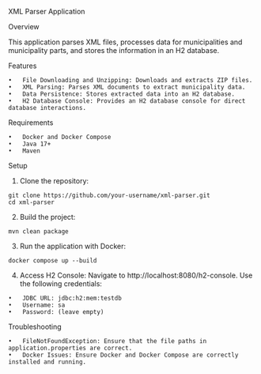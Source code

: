 XML Parser Application

Overview

This application parses XML files, processes data for municipalities and municipality parts, and stores the information in an H2 database.

Features

	•	File Downloading and Unzipping: Downloads and extracts ZIP files.
	•	XML Parsing: Parses XML documents to extract municipality data.
	•	Data Persistence: Stores extracted data into an H2 database.
	•	H2 Database Console: Provides an H2 database console for direct database interactions.

Requirements

	•	Docker and Docker Compose
	•	Java 17+
	•	Maven

Setup
1.	Clone the repository:
```
git clone https://github.com/your-username/xml-parser.git
cd xml-parser
```
2.	Build the project:
```
mvn clean package
```
3.	Run the application with Docker:
```
docker compose up --build
```

4.	Access H2 Console:
Navigate to http://localhost:8080/h2-console. Use the following credentials:
```
•	JDBC URL: jdbc:h2:mem:testdb
•	Username: sa
•	Password: (leave empty)
```

Troubleshooting

	•	FileNotFoundException: Ensure that the file paths in application.properties are correct.
	•	Docker Issues: Ensure Docker and Docker Compose are correctly installed and running.
